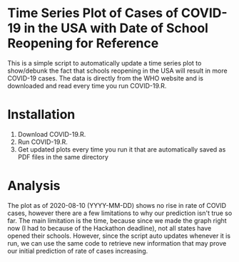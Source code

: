 # Time Series Plot of Cases of COVID-19 in the USA with Date of School Reopening for Reference
This is a simple script to automatically update a time series plot to show/debunk the fact that schools reopening in the USA will result in more COVID-19 cases. The data is directly from the WHO website and is downloaded and read every time you run COVID-19.R.
# Installation
1. Download COVID-19.R.
2. Run COVID-19.R.
3. Get updated plots every time you run it that are automatically saved as PDF files in the same directory
# Analysis
The plot as of 2020-08-10 (YYYY-MM-DD) shows no rise in rate of COVID cases, however there are a few limitations to why our prediction isn't true so far. The main limitation is the time, because since we made the graph right now (I had to because of the Hackathon deadline), not all states have opened their schools. However, since the script auto updates whenever it is run, we can use the same code to retrieve new information that may prove our initial prediction of rate of cases increasing. 
